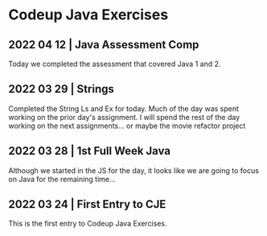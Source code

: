 # Codeup Java Exercises

## 2022 04 12 | Java Assessment Comp
Today we completed the assessment that covered Java 1 and 2.  

## 2022 03 29 | Strings
Completed the String Ls and Ex for today.  Much of the day was spent working on the prior day's assignment.  I will spend the rest of the day working on the next assignments... or maybe the movie refactor project

## 2022 03 28 | 1st Full Week Java
Although we started in the JS for the day, it looks like we are going to focus on Java for the remaining time... 

## 2022 03 24 | First Entry to CJE
This is the first entry to Codeup Java Exercises. 